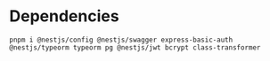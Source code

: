 # Dependencies

```
pnpm i @nestjs/config @nestjs/swagger express-basic-auth @nestjs/typeorm typeorm pg @nestjs/jwt bcrypt class-transformer
```

